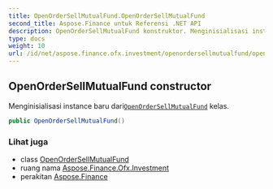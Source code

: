 ```yaml
---
title: OpenOrderSellMutualFund.OpenOrderSellMutualFund
second_title: Aspose.Finance untuk Referensi .NET API
description: OpenOrderSellMutualFund konstruktor. Menginisialisasi instance baru dariOpenOrderSellMutualFund kelas.
type: docs
weight: 10
url: /id/net/aspose.finance.ofx.investment/openordersellmutualfund/openordersellmutualfund/
---
```

## OpenOrderSellMutualFund constructor

Menginisialisasi instance baru dari[`OpenOrderSellMutualFund`](../) kelas.

```csharp
public OpenOrderSellMutualFund()
```

### Lihat juga

* class [OpenOrderSellMutualFund](../)
* ruang nama [Aspose.Finance.Ofx.Investment](../../openordersellmutualfund/)
* perakitan [Aspose.Finance](../../../)


